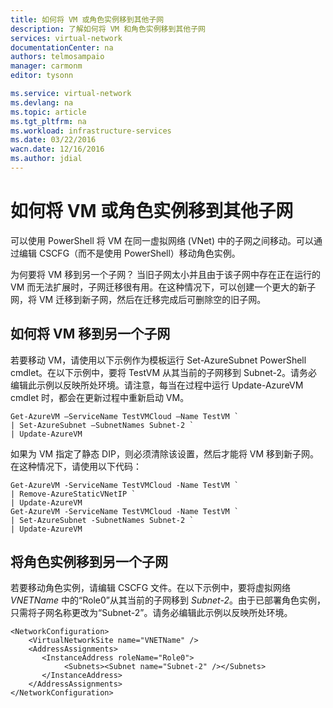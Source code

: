 ```yaml
---
title: 如何将 VM 或角色实例移到其他子网
description: 了解如何将 VM 和角色实例移到其他子网
services: virtual-network
documentationCenter: na
authors: telmosampaio
manager: carmonm
editor: tysonn

ms.service: virtual-network
ms.devlang: na
ms.topic: article
ms.tgt_pltfrm: na
ms.workload: infrastructure-services
ms.date: 03/22/2016
wacn.date: 12/16/2016
ms.author: jdial
---
```


# 如何将 VM 或角色实例移到其他子网

可以使用 PowerShell 将 VM 在同一虚拟网络 (VNet) 中的子网之间移动。可以通过编辑 CSCFG（而不是使用 PowerShell）移动角色实例。

为何要将 VM 移到另一个子网？ 当旧子网太小并且由于该子网中存在正在运行的 VM 而无法扩展时，子网迁移很有用。在这种情况下，可以创建一个更大的新子网，将 VM 迁移到新子网，然后在迁移完成后可删除空的旧子网。

## 如何将 VM 移到另一个子网

若要移动 VM，请使用以下示例作为模板运行 Set-AzureSubnet PowerShell cmdlet。在以下示例中，要将 TestVM 从其当前的子网移到 Subnet-2。请务必编辑此示例以反映所处环境。请注意，每当在过程中运行 Update-AzureVM cmdlet 时，都会在更新过程中重新启动 VM。

	Get-AzureVM –ServiceName TestVMCloud –Name TestVM `
	| Set-AzureSubnet –SubnetNames Subnet-2 `
	| Update-AzureVM

如果为 VM 指定了静态 DIP，则必须清除该设置，然后才能将 VM 移到新子网。在这种情况下，请使用以下代码：

	Get-AzureVM -ServiceName TestVMCloud -Name TestVM `
	| Remove-AzureStaticVNetIP `
	| Update-AzureVM
	Get-AzureVM -ServiceName TestVMCloud -Name TestVM `
	| Set-AzureSubnet -SubnetNames Subnet-2 `
	| Update-AzureVM

## 将角色实例移到另一个子网

若要移动角色实例，请编辑 CSCFG 文件。在以下示例中，要将虚拟网络 *VNETName* 中的“Role0”从其当前的子网移到 *Subnet-2*。由于已部署角色实例，只需将子网名称更改为“Subnet-2”。请务必编辑此示例以反映所处环境。

	<NetworkConfiguration>
	    <VirtualNetworkSite name="VNETName" />
	    <AddressAssignments>
	       <InstanceAddress roleName="Role0">
	            <Subnets><Subnet name="Subnet-2" /></Subnets>
	       </InstanceAddress>
	    </AddressAssignments>
	</NetworkConfiguration> 

<!---HONumber=Mooncake_Quality_Review_1202_2016-->
